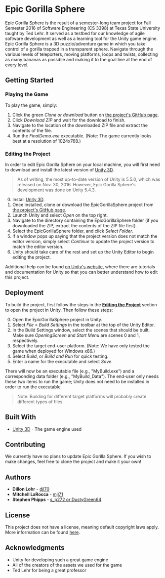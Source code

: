 # Epic Gorilla Sphere

Epic Gorilla Sphere is the result of a semester-long team project for Fall Semester 2016 of Software Engineering (CS 3398) at Texas State University taught by Ted Lehr.
It served as a testbed for our knowledge of agile software development as well as a learning tool for the Unity game engine. 
Epic Gorilla Sphere is a 3D puzzle/adventure game in which you take control of a gorilla trapped in a transparent sphere.
Navigate through the various levels of teleporters, moving platforms, loops and twists, collecting as many bananas as possible and making it to the goal line at the end of every level. 

## Getting Started

### Playing the Game

To play the game, simply:

1. Click the green *Clone or download* button on [the project's GitHub page](https://github.com/CS3398-Cobalt-Salutations/EpicGorillaSphere).
2. Click *Download ZIP* and wait for the download to finish.
3. Navigate to the location of the downloaded ZIP file and extract the contents of the file.
4. Run the *FinalDemo.exe* executable. (Note: The game currently looks best at a resolution of 1024x768.)

### Editing the Project

In order to edit Epic Gorilla Sphere on your local machine, you will first need to download and install the latest version of [Unity 3D](https://unity3d.com/get-unity/download).
>As of writing, the most up-to-date version of Unity is 5.5.0, which was released on Nov. 30, 2016. However, Epic Gorilla Sphere's development was done on Unity 5.4.3.

0. Install [Unity 3D](https://unity3d.com/get-unity/download).
1. Once installed, clone or download the EpicGorillaSphere project from [the project's GitHub page](https://github.com/CS3398-Cobalt-Salutations/EpicGorillaSphere).
2. Launch Unity and select *Open* on the top right.
3. Navigate to the directory containing the EpicGorillaSphere folder (if you downloaded the ZIP, extract the contents of the ZIP file first).
4. Select the EpicGorillaSphere folder, and click *Select Folder*.
5. If a window pops up saying that the project version does not match the editor version, simply select *Continue* to update the project version to match the editor version.
6. Unity should take care of the rest and set up the Unity Editor to begin editing the project.

Additional help can be found [on Unity's website](https://unity3d.com/learn), where there are tutorials and documentation for Unity so that you can better understand how to edit this project.

## Deployment

To build the project, first follow the steps in the [**Editing the Project**](https://github.com/CS3398-Cobalt-Salutations/EpicGorillaSphere#editing-the-project) section to open the project in Unity. Then follow these steps:

0. Open the EpicGorillaSphere project in Unity.
1. Select *File > Build Settings* in the toolbar at the top of the Unity Editor.
2. In the Build Settings window, select the scenes that should be built. Make sure *OpeningScreen* and *Start Menu* are scenes 0 and 1, respectively.
3. Select the target end-user platform. (Note: We have only tested the game when deployed for Windows x86.)
4. Select *Build*, or *Build and Run* for quick testing.
5. Enter a name for the executable and select *Save*.

There will now be an executable file (e.g., "MyBuild.exe") and a corresponding data folder (e.g., "MyBuild_Data"). The end-user only needs these two items to run the game; Unity does not need to be installed in order to run the executable.
>Note: Building for different target platforms will probably create different types of files.

## Built With

* [Unity 3D](https://unity3d.com/) - The game engine used

## Contributing

We currently have no plans to update Epic Gorilla Sphere. If you wish to make changes, feel free to clone the project and make it your own!

## Authors

* **Dillon Lohr** - [djl70](https://github.com/djl70)
* **Mitchell LaRocca** - [mjl71](https://github.com/mjl71)
* **Stephen Phipps** - [s_p272 or DustyGreen64](https://github.com/DustyGreen64)

## License

This project does not have a license, meaning default copyright laws apply. More information can be found [here](https://help.github.com/articles/open-source-licensing/).

## Acknowledgments

* Unity for developing such a great game engine
* All of the creators of the assets we used for the game
* Ted Lehr for being a great professor
